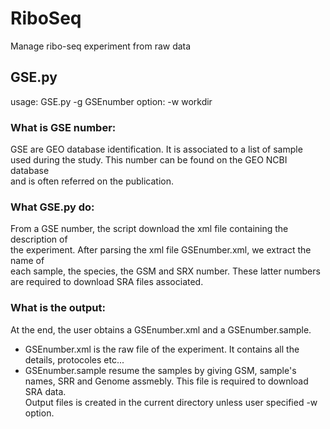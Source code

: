 # RiboSeq

Manage ribo-seq experiment from raw data


## GSE.py

usage: GSE.py -g GSEnumber
option: -w workdir
  
  
### What is GSE number:
GSE are GEO database identification. It is associated to a list of sample
used during the study. This number can be found on the GEO NCBI database  
and is often referred on the publication.
  
### What GSE.py do:
From a GSE number, the script download the xml file containing the description of  
the experiment. After parsing the xml file GSEnumber.xml, we extract the name of  
each sample, the species, the GSM and SRX number. These latter numbers are required
to download SRA files associated.
  
### What is the output:
At the end, the user obtains a GSEnumber.xml and a GSEnumber.sample.  
+ GSEnumber.xml is the raw file of the experiment. It contains all the details, protocoles etc...  
+ GSEnumber.sample resume the samples by giving GSM, sample's names, SRR and Genome assmebly. This file is required to download SRA data.  
Output files is created in the current directory unless user specified -w option.
  
  
